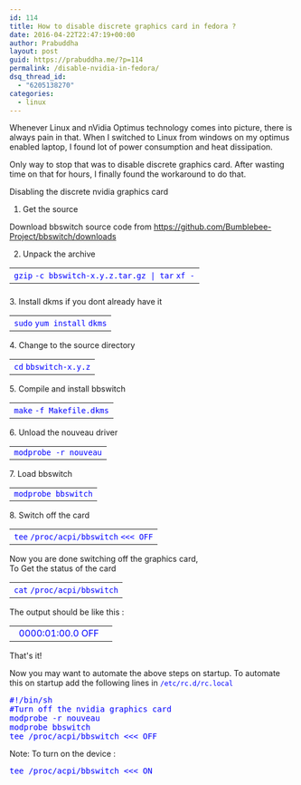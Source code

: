 ```yaml
---
id: 114
title: How to disable discrete graphics card in fedora ?
date: 2016-04-22T22:47:19+00:00
author: Prabuddha
layout: post
guid: https://prabuddha.me/?p=114
permalink: /disable-nvidia-in-fedora/
dsq_thread_id:
  - "6205138270"
categories:
  - linux
---
```

Whenever Linux and nVidia Optimus technology comes into picture, there is always pain in that. When I switched to Linux from windows on my optimus enabled laptop, I found lot of power consumption and heat dissipation.

Only way to stop that was to disable discrete graphics card. After wasting time on that for hours, I finally found the workaround to do that.

Disabling the discrete nvidia graphics card

1. Get the source

Download bbswitch source code from <span style="color: #0000ff;"><a style="color: #0000ff;" href="https://github.com/Bumblebee-Project/bbswitch/downloads" rel="nofollow">https://github.com/Bumblebee-Project/bbswitch/downloads</a></span>

2. Unpack the archive
<table style="height: 35px;" border="0" width="674" cellspacing="0" cellpadding="0">
<tbody>
<tr>
<td class="code">
<div class="container">
<div class="line number1 index0 alt2"><span style="color: #0000ff;"><code class="bash functions">gzip</code> <code class="bash plain">-c bbswitch-x.y.z.</code><code class="bash functions">tar</code><code class="bash plain">.gz | </code><code class="bash functions">tar</code> <code class="bash plain">xf -</code></span></div>
</div></td>
</tr>
</tbody>
</table>
<div>
<div id="highlighter_983696" class="syntaxhighlighter bash">3. Install dkms if you dont already have it</div>
<div class="syntaxhighlighter bash"></div>
<div class="syntaxhighlighter bash">
<table border="0" cellspacing="0" cellpadding="0">
<tbody>
<tr>
<td class="code">
<div class="container">
<div class="line number1 index0 alt2"><span style="color: #0000ff;"><code class="bash functions">sudo</code> <code class="bash plain">yum </code><code class="bash functions">install</code> <code class="bash plain">dkms</code></span></div>
</div></td>
</tr>
</tbody>
</table>
</div>
</div>
<div>
<div id="highlighter_50889" class="syntaxhighlighter bash">4. Change to the source directory</div>
</div>
<div class="syntaxhighlighter bash"></div>
<div class="syntaxhighlighter bash">
<table border="0" cellspacing="0" cellpadding="0">
<tbody>
<tr>
<td class="code">
<div class="container">
<div class="line number1 index0 alt2"><span style="color: #0000ff;"><code class="bash functions">cd</code> <code class="bash plain">bbswitch-x.y.z</code></span></div>
</div></td>
</tr>
</tbody>
</table>
</div>
<div>
<div id="highlighter_297083" class="syntaxhighlighter bash">5. Compile and install bbswitch</div>
<div class="syntaxhighlighter bash"></div>
</div>
<div class="syntaxhighlighter bash">
<table border="0" cellspacing="0" cellpadding="0">
<tbody>
<tr>
<td class="code">
<div class="container">
<div class="line number1 index0 alt2"><span style="color: #0000ff;"><code class="bash functions">make</code> <code class="bash plain">-f Makefile.dkms</code></span></div>
</div></td>
</tr>
</tbody>
</table>
</div>
<div>
<div id="highlighter_520573" class="syntaxhighlighter bash">6. Unload the nouveau driver</div>
</div>
<div class="syntaxhighlighter bash"></div>
<div class="syntaxhighlighter bash">
<table border="0" cellspacing="0" cellpadding="0">
<tbody>
<tr>
<td class="code">
<div class="container">
<div class="line number1 index0 alt2"><span style="color: #0000ff;"><code class="bash plain">modprobe -r nouveau</code></span></div>
</div></td>
</tr>
</tbody>
</table>
</div>
<div>
<div id="highlighter_755986" class="syntaxhighlighter bash">7. Load bbswitch</div>
<div class="syntaxhighlighter bash"></div>
</div>
<div class="syntaxhighlighter bash">
<table border="0" cellspacing="0" cellpadding="0">
<tbody>
<tr>
<td class="code">
<div class="container">
<div class="line number1 index0 alt2"><span style="color: #0000ff;"><code class="bash plain">modprobe bbswitch</code></span></div>
</div></td>
</tr>
</tbody>
</table>
</div>
<div>
<div id="highlighter_600323" class="syntaxhighlighter bash">8. Switch off the card</div>
</div>
<div class="syntaxhighlighter bash"></div>
<div class="syntaxhighlighter bash">
<table border="0" cellspacing="0" cellpadding="0">
<tbody>
<tr>
<td class="code">
<div class="container">
<div class="line number1 index0 alt2"><span style="color: #0000ff;"><code class="bash functions">tee</code> <code class="bash plain">/proc/acpi/bbswitch</code> <code class="bash plain">&lt;&lt;&lt; OFF</code></span></div>
</div></td>
</tr>
</tbody>
</table>
</div>
<div>
<div id="highlighter_324419" class="syntaxhighlighter bash">Now you are done switching off the graphics card,</div>
</div>
To Get the status of the card
<table border="0" cellspacing="0" cellpadding="0">
<tbody>
<tr>
<td class="code">
<div class="container">
<div class="line number1 index0 alt2"><span style="color: #0000ff;"><code class="bash functions">cat</code> <code class="bash plain">/proc/acpi/bbswitch</code></span></div>
</div></td>
</tr>
</tbody>
</table>
The output should be like this :
<div>
<div id="highlighter_155957" class="syntaxhighlighter bash">
<table border="0" cellspacing="0" cellpadding="0">
<tbody>
<tr>
<td class="gutter"><span style="color: #0000ff;">  0000:01:00.0 OFF</span></td>
<td class="code"></td>
</tr>
</tbody>
</table>
</div>
</div>
That's it!

Now you may want to automate the above steps on startup. To automate this on startup add the following lines in <span style="color: #0000ff;"><code>/etc/rc.d/rc.local</code></span>
<pre><span style="color: #0000ff;">#!/bin/sh</span>
<span style="color: #0000ff;">#Turn off the nvidia graphics card</span>
<span style="color: #0000ff;">modprobe -r nouveau</span>
<span style="color: #0000ff;">modprobe bbswitch</span>
<span style="color: #0000ff;">tee /proc/acpi/bbswitch &lt;&lt;&lt; OFF</span></pre>
Note: To turn on the device :
<pre><span style="color: #0000ff;">tee /proc/acpi/bbswitch &lt;&lt;&lt; ON</span></pre>
&nbsp;